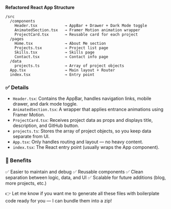 **Refactored React App Structure**

```
/src
  /components
    Header.tsx            → AppBar + Drawer + Dark Mode toggle
    AnimatedSection.tsx   → Framer Motion animation wrapper
    ProjectCard.tsx       → Reusable card for each project
  /pages
    Home.tsx              → About Me section
    Projects.tsx          → Project list page
    Skills.tsx            → Skills page
    Contact.tsx           → Contact info page
  /data
    projects.ts           → Array of project objects
  App.tsx                 → Main layout + Router
  index.tsx               → Entry point
```

### ✅ Details
- `Header.tsx`: Contains the AppBar, handles navigation links, mobile drawer, and dark mode toggle.
- `AnimatedSection.tsx`: A wrapper that applies entrance animations using Framer Motion.
- `ProjectCard.tsx`: Receives project data as props and displays title, description, and GitHub button.
- `projects.ts`: Stores the array of project objects, so you keep data separate from UI.
- `App.tsx`: Only handles routing and layout — no heavy content.
- `index.tsx`: The React entry point (usually wraps the App component).

### 🌟 Benefits
✅ Easier to maintain and debug
✅ Reusable components
✅ Clean separation between logic, data, and UI
✅ Scalable for future additions (blog, more projects, etc.)

👉 Let me know if you want me to generate all these files with boilerplate code ready for you — I can bundle them into a zip!
